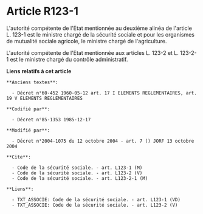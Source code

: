 # Article R123-1

L'autorité compétente de l'Etat mentionnée au deuxième alinéa de l'article L. 123-1 est le ministre chargé de la sécurité
sociale et pour les organismes de mutualité sociale agricole, le ministre chargé de l'agriculture. 

L'autorité compétente de l'Etat mentionnée aux articles L. 123-2 et L. 123-2-1 est le ministre chargé du contrôle
administratif.

**Liens relatifs à cet article**

	**Anciens textes**:

	  - Décret n°60-452 1960-05-12 art. 17 I ELEMENTS REGLEMENTAIRES, art. 19 V ELEMENTS REGLEMENTAIRES

	**Codifié par**:

	  - Décret n°85-1353 1985-12-17

	**Modifié par**:

	  - Décret n°2004-1075 du 12 octobre 2004 - art. 7 () JORF 13 octobre 2004

	**Cite**:

	  - Code de la sécurité sociale. - art. L123-1 (M)
	  - Code de la sécurité sociale. - art. L123-2 (V)
	  - Code de la sécurité sociale. - art. L123-2-1 (M)

	**Liens**:

	  - TXT_ASSOCIE: Code de la sécurité sociale. - art. L123-1 (VD)
	  - TXT_ASSOCIE: Code de la sécurité sociale. - art. L123-2 (V)
